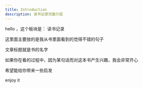 ```yaml
---
title: Introduction
description: 读书记录页面介绍
---
```


hello ，这个板块是： 读书记录

这里面主要放的是我从书里面看到的觉得不错的句子

文章标题就是书的名字

如果你在看的过程中，因为某句话而对这本书产生兴趣，我会非常开心

希望能给你带来一些启发

enjoy it